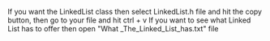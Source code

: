 If you want the LinkedList class then select LinkedList.h file and hit the copy button, then go to your file and hit ctrl + v
If you want to see what Linked List has to offer then open "What _The_Linked_List_has.txt" file

